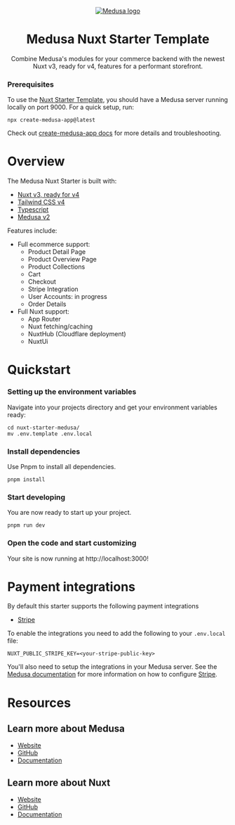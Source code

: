 <p align="center">
  <a href="https://www.medusajs.com">
  <picture>
    <source media="(prefers-color-scheme: dark)" srcset="https://user-images.githubusercontent.com/59018053/229103275-b5e482bb-4601-46e6-8142-244f531cebdb.svg">
    <source media="(prefers-color-scheme: light)" srcset="https://user-images.githubusercontent.com/59018053/229103726-e5b529a3-9b3f-4970-8a1f-c6af37f087bf.svg">
    <img alt="Medusa logo" src="https://user-images.githubusercontent.com/59018053/229103726-e5b529a3-9b3f-4970-8a1f-c6af37f087bf.svg">
    </picture>
  </a>
</p>

<h1 align="center">
  Medusa Nuxt Starter Template
</h1>

<p align="center">
Combine Medusa's modules for your commerce backend with the newest Nuxt v3, ready for v4, features for a performant storefront.</p>

### Prerequisites

To use the [Nuxt Starter Template](https://nuxt-medusa.pages.dev), you should have a Medusa server running locally on port 9000.
For a quick setup, run:

```shell
npx create-medusa-app@latest
```

Check out [create-medusa-app docs](https://docs.medusajs.com/create-medusa-app) for more details and troubleshooting.

# Overview

The Medusa Nuxt Starter is built with:

- [Nuxt v3, ready for v4](https://nextjs.org/)
- [Tailwind CSS v4](https://tailwindcss.com/)
- [Typescript](https://www.typescriptlang.org/)
- [Medusa v2](https://medusajs.com/)

Features include:

- Full ecommerce support:
  - Product Detail Page
  - Product Overview Page
  - Product Collections
  - Cart
  - Checkout 
  - Stripe Integration
  - User Accounts: in progress
  - Order Details
- Full Nuxt support:
  - App Router
  - Nuxt fetching/caching
  - NuxtHub (Cloudflare deployment)
  - NuxtUi

# Quickstart

### Setting up the environment variables

Navigate into your projects directory and get your environment variables ready:

```shell
cd nuxt-starter-medusa/
mv .env.template .env.local
```

### Install dependencies

Use Pnpm to install all dependencies.

```shell
pnpm install
```

### Start developing

You are now ready to start up your project.

```shell
pnpm run dev
```

### Open the code and start customizing

Your site is now running at http://localhost:3000!

# Payment integrations

By default this starter supports the following payment integrations

- [Stripe](https://stripe.com/)

To enable the integrations you need to add the following to your `.env.local` file:

```shell
NUXT_PUBLIC_STRIPE_KEY=<your-stripe-public-key>
```

You'll also need to setup the integrations in your Medusa server. See the [Medusa documentation](https://docs.medusajs.com) for more information on how to configure [Stripe](https://docs.medusajs.com/resources/commerce-modules/payment/payment-provider/stripe#main).

# Resources

## Learn more about Medusa

- [Website](https://www.medusajs.com/)
- [GitHub](https://github.com/medusajs)
- [Documentation](https://docs.medusajs.com/)

## Learn more about Nuxt

- [Website](https://nuxt.com/)
- [GitHub](https://github.com/nuxt/nuxt)
- [Documentation](https://nuxt.com/docs/getting-started/introduction)